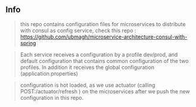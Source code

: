 ## Info

> this repo contains configuration files for microservices to distribute with consul as config service, check this repo : https://github.com/ubmagh/microservice-architecture-consul-with-spring


> Each service receives a configuration by a profile dev/prod, and default configuration that contains common configuration of the two profiles. In addition it receives the global configuration (application.properties)

> configuration is hot loaded, as we use actuator (calling POST:/actuator/refresh ) on the microservices after we push the new configuration in this repo.

> 
